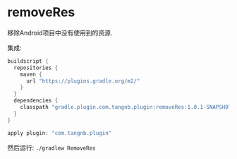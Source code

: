 # removeRes
移除Android项目中没有使用到的资源.

集成:
```gradle
buildscript {
  repositories {
    maven {
      url "https://plugins.gradle.org/m2/"
    }
  }
  dependencies {
    classpath "gradle.plugin.com.tangnb.plugin:removeRes:1.0.1-SNAPSHOT"
  }
}

apply plugin: "com.tangnb.plugin"
```

然后运行:
`./gradlew RemoveRes`
